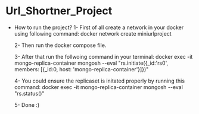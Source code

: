 # Url_Shortner_Project

- How to run the project?
  1- First of all create a network in your docker using following command:
     docker network create miniurlproject

  2- Then run the docker compose file.

  3- After that run the follwoing command in your terminal:
  docker exec -it mongo-replica-container mongosh --eval "rs.initiate({_id:'rs0', members: [{_id:0, host: 'mongo-replica-container'}]})"

  4- You could ensure the replicaset is initated properly by running this command:
    docker exec -it mongo-replica-container mongosh --eval "rs.status()"

  5- Done :)
